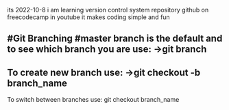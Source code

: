 its 2022-10-8 i am learning version control system repository github
on freecodecamp in youtube
it makes coding simple and fun

#Git Branching 
#master branch is the default and to see which branch you are use:
->git branch
---
To create new branch use:
->git checkout -b branch_name
---
To switch between branches use:
git checkout branch_name